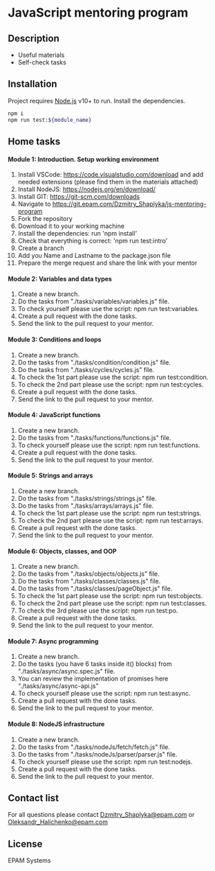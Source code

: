 # JavaScript mentoring program
## Description
- Useful materials
- Self-check tasks

## Installation

Project requires [Node.js](https://nodejs.org/) v10+ to run.
Install the dependencies.

```sh
npm i
npm run test:${module_name}
```
## Home tasks
#### Module 1: Introduction. Setup working environment
1. Install VSCode:  https://code.visualstudio.com/download and add needed extensions (please find them in the materials attached) 
2. Install NodeJS: https://nodejs.org/en/download/ 
3. Install GIT: https://git-scm.com/downloads 
4. Navigate to https://git.epam.com/Dzmitry_Shaplyka/js-mentoring-program 
5. Fork the repository 
6. Download it to your working machine 
7. Install the dependencies: run 'npm install' 
8. Check that everything is correct: 'npm run test:intro' 
9. Create a branch 
10. Add you Name and Lastname to the package.json file 
11. Prepare the merge request and share the link with your mentor 

#### Module 2: Variables and data types
1. Create a new branch. 	 
2. Do the tasks from "./tasks/variables/variables.js" file.	 
3. To check yourself please use the script: npm run test:variables.	 
4. Create a pull request with the done tasks.	 
5. Send the link to the pull request to your mentor. 

#### Module 3: Conditions and loops
1. Create a new branch. 	 
2. Do the tasks from "./tasks/condition/condition.js" file. 
3. Do the tasks from "./tasks/cycles/cycles.js" file.	 
4. To check the 1st part please use the script: npm run test:condition. 
5. To check the 2nd part please use the script: npm run test:cycles.	 
6. Create a pull request with the done tasks.	 
7. Send the link to the pull request to your mentor. 

#### Module 4: JavaScript functions
1. Create a new branch. 	 
2. Do the tasks from "./tasks/functions/functions.js" file.	 
3. To check yourself please use the script: npm run test:functions.	 
4. Create a pull request with the done tasks.	 
5. Send the link to the pull request to your mentor. 

#### Module 5: Strings and arrays
1. Create a new branch. 	 
2. Do the tasks from "./tasks/strings/strings.js" file.	 
3. Do the tasks from "./tasks/arrays/arrays.js" file. 
4. To check the 1st part please use the script: npm run test:strings. 
5. To check the 2nd part please use the script: npm run test:arrays.	 
6. Create a pull request with the done tasks.	 
7. Send the link to the pull request to your mentor. 

#### Module 6: Objects, classes, and OOP
1. Create a new branch. 	 
2. Do the tasks from "./tasks/objects/objects.js" file.	 
3. Do the tasks from "./tasks/classes/classes.js" file. 
4. Do the tasks from "./tasks/classes/pageObject.js" file. 
5. To check the 1st part please use the script: npm run test:objects. 
6. To check the 2nd part please use the script: npm run test:classes.	 
7. To check the 3rd please use the script: npm run test:po. 
8. Create a pull request with the done tasks.	 
9. Send the link to the pull request to your mentor. 

#### Module 7: Async programming
1. Create a new branch. 	 
2. Do the tasks (you have 6 tasks inside it() blocks) from "./tasks/async/async.spec.js" file.
3. You can review the implementation of promises here "./tasks/async/async-api.js"
4. To check yourself please use the script: npm run test:async.	 
5. Create a pull request with the done tasks.	 
6. Send the link to the pull request to your mentor.

#### Module 8: NodeJS infrastructure
1. Create a new branch. 	 
2. Do the tasks from "./tasks/nodeJs/fetch/fetch.js" file.	 
3. Do the tasks from "./tasks/nodeJs/parser/parser.js" file. 
4. To check yourself please use the script: npm run test:nodejs.	 
5. Create a pull request with the done tasks.	 
6. Send the link to the pull request to your mentor. 

## Contact list
For all questions please contact Dzmitry_Shaplyka@epam.com or Oleksandr_Halichenko@epam.com

## License
EPAM Systems